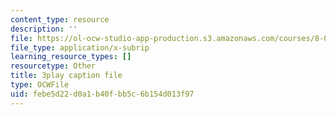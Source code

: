```yaml
---
content_type: resource
description: ''
file: https://ol-ocw-studio-app-production.s3.amazonaws.com/courses/8-01sc-classical-mechanics-fall-2016/febe5d22d0a1b40fbb5c6b154d013f97_-b0dFcebPcs.srt
file_type: application/x-subrip
learning_resource_types: []
resourcetype: Other
title: 3play caption file
type: OCWFile
uid: febe5d22-d0a1-b40f-bb5c-6b154d013f97
---
```

